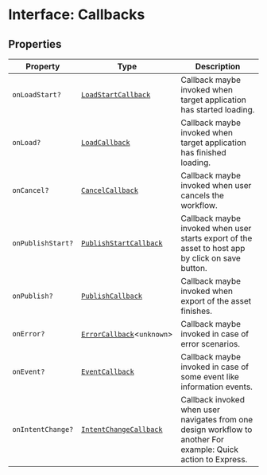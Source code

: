# Interface: Callbacks

## Properties

| Property | Type | Description |
| ------ | ------ | ------ |
| `onLoadStart?` | [`LoadStartCallback`](../type-aliases/load-start-callback.md) | Callback maybe invoked when target application has started loading. |
| `onLoad?` | [`LoadCallback`](../type-aliases/load-callback.md) | Callback maybe invoked when target application has finished loading. |
| `onCancel?` | [`CancelCallback`](../type-aliases/cancel-callback.md) | Callback maybe invoked when user cancels the workflow. |
| `onPublishStart?` | [`PublishStartCallback`](../type-aliases/publish-start-callback.md) | Callback maybe invoked when user starts export of the asset to host app by click on save button. |
| `onPublish?` | [`PublishCallback`](../type-aliases/publish-callback.md) | Callback maybe invoked when export of the asset finishes. |
| `onError?` | [`ErrorCallback`](../../../error/CCEverywhereError.types/type-aliases/error-callback.md)<`unknown`\> | Callback maybe invoked in case of error scenarios. |
| `onEvent?` | [`EventCallback`](../type-aliases/event-callback.md) | Callback maybe invoked in case of some event like information events. |
| `onIntentChange?` | [`IntentChangeCallback`](../type-aliases/intent-change-callback.md) | Callback invoked when user navigates from one design workflow to another For example: Quick action to Express. |

